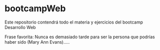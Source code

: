 # bootcampWeb
Este repositorio contendrá todo el materia y ejercicios del bootcamp Desarrollo Web



Frase favorita:
Nunca es demasiado tarde para ser la persona que podrías haber sido (Mary Ann Evans)..... 
